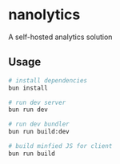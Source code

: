 # nanolytics

A self-hosted analytics solution

## Usage

```bash
# install dependencies
bun install

# run dev server
bun run dev

# run dev bundler
bun run build:dev

# build minfied JS for client
bun run build
```
